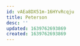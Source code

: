 ```yaml
---
id: vAEa8DX51m-16HYvRcqju
title: Peterson
desc: ''
updated: 1639762693869
created: 1639762693869
---
```


